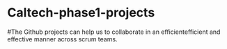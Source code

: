 # Caltech-phase1-projects
#The Github projects can help us to collaborate in an efficientefficient and effective manner across scrum teams.
